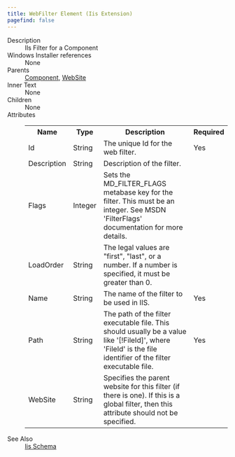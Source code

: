 ```yaml
---
title: WebFilter Element (Iis Extension)
pagefind: false
---
```

<dl>
  <dt>Description</dt>
  <dd>IIs Filter for a Component</dd>
  <dt>Windows Installer references</dt>
  <dd>None</dd>
  <dt>Parents</dt>
  <dd>
    <a href="../../wix/component/">Component</a>, <a href="../../iis/website" class="extension">WebSite</a></dd>
  <dt>Inner Text</dt>
  <dd>None</dd>
  <dt>Children</dt>
  <dd>None</dd>
  <dt>Attributes</dt>
  <dd>
    <table cellspacing="0" cellpadding="0" class="schema">
      <tr>
        <th width="15%">Name</th>
        <th width="15%">Type</th>
        <th width="65%">Description</th>
        <th width="15%">Required</th>
      </tr>
      <tr>
        <td>Id</td>
        <td>String</td>
        <td>The unique Id for the web filter.</td>
        <td>Yes</td>
      </tr>
      <tr>
        <td>Description</td>
        <td>String</td>
        <td>Description of the filter.</td>
        <td>&nbsp;</td>
      </tr>
      <tr>
        <td>Flags</td>
        <td>Integer</td>
        <td>Sets the MD_FILTER_FLAGS metabase key for the filter. This must be an integer. See MSDN 'FilterFlags' documentation for more details.</td>
        <td>&nbsp;</td>
      </tr>
      <tr>
        <td>LoadOrder</td>
        <td>String</td>
        <td>                         The legal values are "first", "last", or a number.                         If a number is specified, it must be greater than 0.                     </td>
        <td>&nbsp;</td>
      </tr>
      <tr>
        <td>Name</td>
        <td>String</td>
        <td>The name of the filter to be used in IIS.</td>
        <td>Yes</td>
      </tr>
      <tr>
        <td>Path</td>
        <td>String</td>
        <td>                         The path of the filter executable file.                         This should usually be a value like '[!FileId]', where 'FileId' is the file identifier                         of the filter executable file.                     </td>
        <td>Yes</td>
      </tr>
      <tr>
        <td>WebSite</td>
        <td>String</td>
        <td>                         Specifies the parent website for this filter (if there is one).                         If this is a global filter, then this attribute should not be specified.                     </td>
        <td>&nbsp;</td>
      </tr>
    </table>
  </dd>
  <dt>See Also</dt>
  <dd>
    <a href="../">Iis Schema</a>
  </dd>
</dl>
